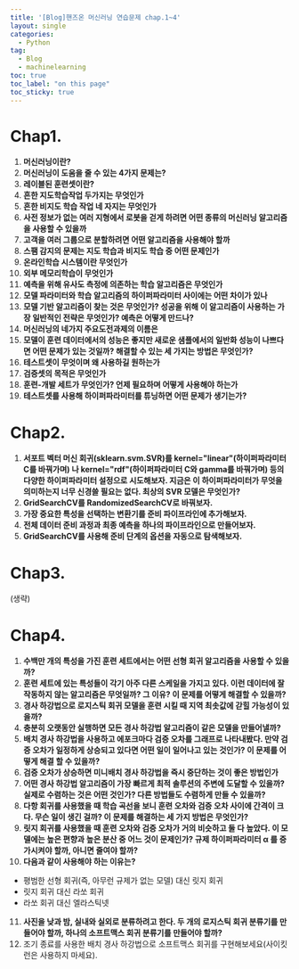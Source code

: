 ```yaml
---
title: '[Blog]핸즈온 머신러닝 연습문제 chap.1~4'
layout: single
categories:
  - Python
tag:
  - Blog
  - machinelearning
toc: true
toc_label: "on this page"
toc_sticky: true
---
```

# Chap1.
1. __머신러닝이란?__
2. __머신러닝이 도움을 줄 수 있는 4가지 문제는?__
3. __레이블된 훈련셋이란?__
4. __흔한 지도학습작업 두가지는 무엇인가__
5. __흔한 비지도 학습 작업 네 자지는 무엇인가__
6. __사전 정보가 없는 여러 지형에서 로봇을 걷게 하려면 어떤 종류의 머신러닝 알고리즘을 사용할 수 있을까__
7. __고객을 여러 그룹으로 분할하려면 어떤 알고리즘을 사용해야 할까__
8. __스팸 감지의 문제는 지도 학습과 비지도 학습 중 어떤 문제인가__
9. __온라인학습 시스템이란 무엇인가__
10. __외부 메모리학습이 무엇인가__
11. __예측을 위해 유사도 측정에 의존하는 학습 알고리즘은 무엇인가__
12. __모델 파라미터와 학습 알고리즘의 하이퍼파라미터 사이에는 어떤 차이가 있나__
13. __모델 기반 알고리즘이 찾는 것은 무엇인가? 성공을 위해 이 알고리즘이 사용하는 가장 일반적인 전략은 무엇인가? 예측은 어떻게 만드나?__
14. __머신러닝의 네가지 주요도전과제의 이름은__
15. __모델이 훈련 데이터에서의 성능은 좋지만 새로운 샘플에서의 일반화 성능이 나쁘다면 어떤 문제가 있는 것일까? 해결할 수 있는 세 가지는 방법은 무엇인가?__
16. __테스트셋이 무엇이며 왜 사용하길 원하는가__
17. __검증셋의 목적은 무엇인가__
18. __훈련-개발 세트가 무엇인가? 언제 필요하며 어떻게 사용해야 하는가__
19. __테스트셋를 사용해 하이퍼파라미터를 튜닝하면 어떤 문제가 생기는가?__

# Chap2.
1. __서포트 벡터 머신 회귀(sklearn.svm.SVR)를 kernel="linear"(하이퍼파라미터 C를 바꿔가며) 나 kernel="rdf"(하이퍼파라미터 C와 gamma를 바꿔가며) 등의 다양한 하이퍼파라미터 설정으로 시도해보자. 지금은 이 하이퍼파라미터가 무엇을 의미하는지 너무 신경쓸 필요는 없다. 최상의 SVR 모델은 무엇인가?__
2. __GridSearchCV를 RandomizedSearchCV로 바꿔보자.__
3. __가장 중요한 특성을 선택하는 변환기를 준비 파이프라인에 추가해보자.__
4. __전체 데이터 준비 과정과 최종 예측을 하나의 파이프라인으로 만들어보자.__
5. __GridSearchCV를 사용해 준비 단계의 옵션을 자동으로 탐색해보자.__

# Chap3.
(생략)

# Chap4.
1. __수백만 개의 특성을 가진 훈련 세트에서는 어떤 선형 회귀 알고리즘을 사용할 수 있을까?__
2. __훈련 세트에 있는 특성들이 각기 아주 다른 스케일을 가지고 있다. 이런 데이터에 잘 작동하지 않는 알고리즘은 무엇일까? 그 이유? 이 문제를 어떻게 해결할 수 있을까?__
3. __경사 하강법으로 로지스틱 회귀 모델을 훈련 시킬 때 지역 최솟값에 갇힐 가능성이 있을까?__
4. __충분히 오랫동안 실행하면 모든 경사 하강법 알고리즘이 같은 모델을 만들어낼까?__
5. __배치 경사 하강법을 사용하고 에포크마다 검증 오차를 그래프로 나타내봤다. 만약 검증 오차가 일정하게 상승되고 있다면 어떤 일이 일어나고 있는 것인가? 이 문제를 어떻게 해결 할 수 있을까?__
6. __검증 오차가 상승하면 미니배치 경사 하강법을 즉시 중단하는 것이 좋은 방법인가__
7. __어떤 경사 하강법 알고리즘이 가장 빠르게 최적 솔루션의 주변에 도달할 수 있을까? 실제로 수렴하는 것은 어떤 것인가? 다른 방법들도 수렴하게 만들 수 있을까?__
8. __다항 회귀를 사용했을 때 학습 곡선을 보니 훈련 오차와 검증 오차 사이에 간격이 크다. 무슨 일이 생긴 걸까? 이 문제를 해결하는 세 가지 방법은 무엇인가?__
9. __릿지 회귀를 사용했을 때 훈련 오차와 검증 오차가 거의 비슷하고 둘 다 높았다. 이 모델에는 높은 편향과 높은 분산 중 어느 것이 문제인가? 규제 하이퍼파라미터  α 를 증가시켜야 할까, 아니면 줄여야 할까?__
10. __다음과 같이 사용해야 하는 이유는?__
- 평범한 선형 회귀(즉, 아무런 규제가 없는 모델) 대신 릿지 회귀
- 릿지 회귀 대신 라쏘 회귀
- 라쏘 회귀 대신 엘라스틱넷
11. __사진을 낮과 밤, 실내와 실외로 분류하려고 한다. 두 개의 로지스틱 회귀 분류기를 만들어야 할까, 하나의 소프트맥스 회귀 분류기를 만들어야 할까?__
12. 조기 종료를 사용한 배치 경사 하강법으로 소프트맥스 회귀를 구현해보세요(사이킷런은 사용하지 마세요).
